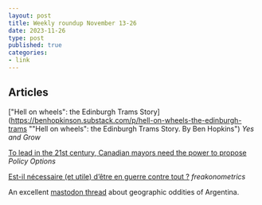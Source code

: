 ```yaml
---
layout: post
title: Weekly roundup November 13-26
date: 2023-11-26
type: post
published: true
categories:
- link
---
```


## Articles

["Hell on wheels": the Edinburgh Trams Story](https://benhopkinson.substack.com/p/hell-on-wheels-the-edinburgh-trams ""Hell on wheels": the Edinburgh Trams Story. By Ben Hopkins") *Yes and Grow*

[To lead in the 21st century, Canadian mayors need the power to propose](https://policyoptions.irpp.org/magazines/january-2022/to-lead-in-the-21st-century-canadian-mayors-need-the-power-to-propose/ "To lead in the 21st century, Canadian mayors need the power to propose. By Brian Kelcey") *Policy Options*

[Est-il nécessaire (et utile) d’être en guerre contre tout ?](https://freakonometrics.hypotheses.org/68029 "Est-il nécessaire (et utile) d’être en guerre contre tout ?") *freakonometrics*

An excellent [mastodon thread](https://en.osm.town/@opencage/110599187621622687) about geographic oddities of Argentina.